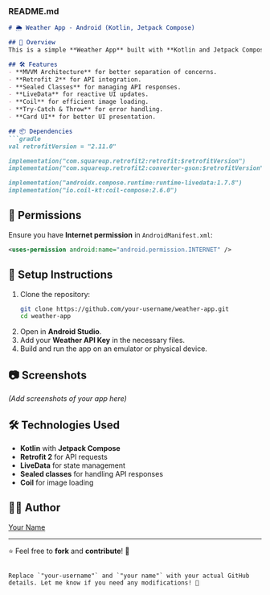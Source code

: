 
### **README.md**
```md
# 🌦️ Weather App - Android (Kotlin, Jetpack Compose)

## 📌 Overview
This is a simple **Weather App** built with **Kotlin and Jetpack Compose**, following the **MVVM** architecture. The app fetches real-time weather data using **Retrofit 2** for API integration, displays it using **Jetpack Compose UI**, and handles errors with **try-catch and throw**.

## 🛠️ Features
- **MVVM Architecture** for better separation of concerns.
- **Retrofit 2** for API integration.
- **Sealed Classes** for managing API responses.
- **LiveData** for reactive UI updates.
- **Coil** for efficient image loading.
- **Try-Catch & Throw** for error handling.
- **Card UI** for better UI presentation.

## 📦 Dependencies
```gradle
val retrofitVersion = "2.11.0"

implementation("com.squareup.retrofit2:retrofit:$retrofitVersion")
implementation("com.squareup.retrofit2:converter-gson:$retrofitVersion")

implementation("androidx.compose.runtime:runtime-livedata:1.7.8")
implementation("io.coil-kt:coil-compose:2.6.0")
```

## 📜 Permissions
Ensure you have **Internet permission** in `AndroidManifest.xml`:
```xml
<uses-permission android:name="android.permission.INTERNET" />
```

## 🔧 Setup Instructions
1. Clone the repository:
   ```sh
   git clone https://github.com/your-username/weather-app.git
   cd weather-app
   ```
2. Open in **Android Studio**.
3. Add your **Weather API Key** in the necessary files.
4. Build and run the app on an emulator or physical device.

## 📷 Screenshots
*(Add screenshots of your app here)*

## 🛠️ Technologies Used
- **Kotlin** with **Jetpack Compose**
- **Retrofit 2** for API requests
- **LiveData** for state management
- **Sealed classes** for handling API responses
- **Coil** for image loading

## 👨‍💻 Author
[Your Name](https://github.com/your-username)

---

⭐ Feel free to **fork** and **contribute**! 🚀
```

Replace `"your-username"` and `"your name"` with your actual GitHub details. Let me know if you need any modifications! 🚀
